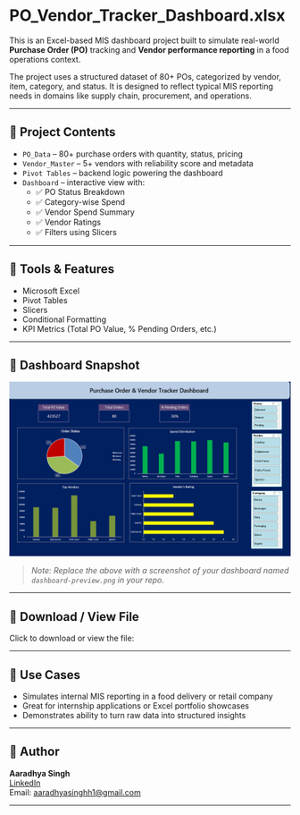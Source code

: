 # PO_Vendor_Tracker_Dashboard.xlsx

This is an Excel-based MIS dashboard project built to simulate real-world **Purchase Order (PO)** tracking and **Vendor performance reporting** in a food operations context.

The project uses a structured dataset of 80+ POs, categorized by vendor, item, category, and status. It is designed to reflect typical MIS reporting needs in domains like supply chain, procurement, and operations.

---

## 📁 Project Contents

- `PO_Data` – 80+ purchase orders with quantity, status, pricing
- `Vendor_Master` – 5+ vendors with reliability score and metadata
- `Pivot Tables` – backend logic powering the dashboard
- `Dashboard` – interactive view with:
  - ✅ PO Status Breakdown
  - ✅ Category-wise Spend
  - ✅ Vendor Spend Summary
  - ✅ Vendor Ratings
  - ✅ Filters using Slicers

---

## 🧰 Tools & Features

- Microsoft Excel  
- Pivot Tables  
- Slicers  
- Conditional Formatting  
- KPI Metrics (Total PO Value, % Pending Orders, etc.)

---

## 📸 Dashboard Snapshot

![Dashboard Snapshot](https://github.com/aaradhya-24/PO_Vendor_Tracker_Dashboard.xlsx/blob/main/PO_Vendor_Tracker_Dashboard%20Snapshot.png)

> _Note: Replace the above with a screenshot of your dashboard named `dashboard-preview.png` in your repo._

---

## 🔗 Download / View File

Click to download or view the file:

---

## 📌 Use Cases

- Simulates internal MIS reporting in a food delivery or retail company
- Great for internship applications or Excel portfolio showcases
- Demonstrates ability to turn raw data into structured insights

---

## 👤 Author

**Aaradhya Singh**  
[LinkedIn](https://www.linkedin.com/in/aaradhyasingh24)  
Email: aaradhyasinghh1@gmail.com

---

